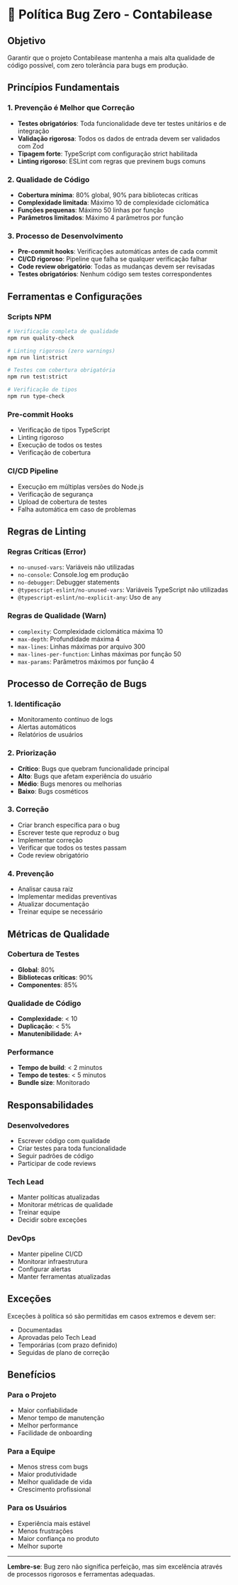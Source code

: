 # 🐛 Política Bug Zero - Contabilease

## Objetivo
Garantir que o projeto Contabilease mantenha a mais alta qualidade de código possível, com zero tolerância para bugs em produção.

## Princípios Fundamentais

### 1. Prevenção é Melhor que Correção
- **Testes obrigatórios**: Toda funcionalidade deve ter testes unitários e de integração
- **Validação rigorosa**: Todos os dados de entrada devem ser validados com Zod
- **Tipagem forte**: TypeScript com configuração strict habilitada
- **Linting rigoroso**: ESLint com regras que previnem bugs comuns

### 2. Qualidade de Código
- **Cobertura mínima**: 80% global, 90% para bibliotecas críticas
- **Complexidade limitada**: Máximo 10 de complexidade ciclomática
- **Funções pequenas**: Máximo 50 linhas por função
- **Parâmetros limitados**: Máximo 4 parâmetros por função

### 3. Processo de Desenvolvimento
- **Pre-commit hooks**: Verificações automáticas antes de cada commit
- **CI/CD rigoroso**: Pipeline que falha se qualquer verificação falhar
- **Code review obrigatório**: Todas as mudanças devem ser revisadas
- **Testes obrigatórios**: Nenhum código sem testes correspondentes

## Ferramentas e Configurações

### Scripts NPM
```bash
# Verificação completa de qualidade
npm run quality-check

# Linting rigoroso (zero warnings)
npm run lint:strict

# Testes com cobertura obrigatória
npm run test:strict

# Verificação de tipos
npm run type-check
```

### Pre-commit Hooks
- Verificação de tipos TypeScript
- Linting rigoroso
- Execução de todos os testes
- Verificação de cobertura

### CI/CD Pipeline
- Execução em múltiplas versões do Node.js
- Verificação de segurança
- Upload de cobertura de testes
- Falha automática em caso de problemas

## Regras de Linting

### Regras Críticas (Error)
- `no-unused-vars`: Variáveis não utilizadas
- `no-console`: Console.log em produção
- `no-debugger`: Debugger statements
- `@typescript-eslint/no-unused-vars`: Variáveis TypeScript não utilizadas
- `@typescript-eslint/no-explicit-any`: Uso de `any`

### Regras de Qualidade (Warn)
- `complexity`: Complexidade ciclomática máxima 10
- `max-depth`: Profundidade máxima 4
- `max-lines`: Linhas máximas por arquivo 300
- `max-lines-per-function`: Linhas máximas por função 50
- `max-params`: Parâmetros máximos por função 4

## Processo de Correção de Bugs

### 1. Identificação
- Monitoramento contínuo de logs
- Alertas automáticos
- Relatórios de usuários

### 2. Priorização
- **Crítico**: Bugs que quebram funcionalidade principal
- **Alto**: Bugs que afetam experiência do usuário
- **Médio**: Bugs menores ou melhorias
- **Baixo**: Bugs cosméticos

### 3. Correção
- Criar branch específica para o bug
- Escrever teste que reproduz o bug
- Implementar correção
- Verificar que todos os testes passam
- Code review obrigatório

### 4. Prevenção
- Analisar causa raiz
- Implementar medidas preventivas
- Atualizar documentação
- Treinar equipe se necessário

## Métricas de Qualidade

### Cobertura de Testes
- **Global**: 80%
- **Bibliotecas críticas**: 90%
- **Componentes**: 85%

### Qualidade de Código
- **Complexidade**: < 10
- **Duplicação**: < 5%
- **Manutenibilidade**: A+

### Performance
- **Tempo de build**: < 2 minutos
- **Tempo de testes**: < 5 minutos
- **Bundle size**: Monitorado

## Responsabilidades

### Desenvolvedores
- Escrever código com qualidade
- Criar testes para toda funcionalidade
- Seguir padrões de código
- Participar de code reviews

### Tech Lead
- Manter políticas atualizadas
- Monitorar métricas de qualidade
- Treinar equipe
- Decidir sobre exceções

### DevOps
- Manter pipeline CI/CD
- Monitorar infraestrutura
- Configurar alertas
- Manter ferramentas atualizadas

## Exceções

Exceções à política só são permitidas em casos extremos e devem ser:
- Documentadas
- Aprovadas pelo Tech Lead
- Temporárias (com prazo definido)
- Seguidas de plano de correção

## Benefícios

### Para o Projeto
- Maior confiabilidade
- Menor tempo de manutenção
- Melhor performance
- Facilidade de onboarding

### Para a Equipe
- Menos stress com bugs
- Maior produtividade
- Melhor qualidade de vida
- Crescimento profissional

### Para os Usuários
- Experiência mais estável
- Menos frustrações
- Maior confiança no produto
- Melhor suporte

---

**Lembre-se**: Bug zero não significa perfeição, mas sim excelência através de processos rigorosos e ferramentas adequadas.
